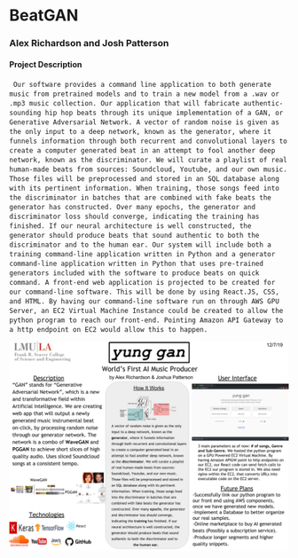 # BeatGAN
### Alex Richardson and Josh Patterson

#### Project Description
` Our software provides a command line application to both generate
music from pretrained models and to train a new model from a .wav or .mp3 music collection.
Our application that will fabricate authentic-sounding hip hop beats through its unique
implementation of a GAN, or Generative Adversarial Network. A vector of random noise is
given as the only input to a deep network, known as the generator, where it funnels information
through both recurrent and convolutional layers to create a computer generated beat in an attempt
to fool another deep network, known as the discriminator. We will curate a playlist of real
human-made beats from sources: Soundcloud, Youtube, and our own music. Those files will be
preprocessed and stored in an SQL database along with its pertinent information. When training,
those songs feed into the discriminator in batches that are combined with fake beats the generator
has constructed. Over many epochs, the generator and discriminator loss should converge,
indicating the training has finished. If our neural architecture is well constructed, the generator
should produce beats that sound authentic to both the discriminator and to the human ear. Our
system will include both a training command-line application written in Python and a generator
command-line application written in Python that uses pre-trained generators included with the
software to produce beats on quick command. A front-end web application is projected to be
created for our command-line software. This will be done by using React.JS, CSS, and HTML.
By having our command-line software run on through AWS GPU Server, an EC2 Virtual
Machine Instance could be created to allow the python program to reach our front-end. Pointing
Amazon API Gateway to a http endpoint on EC2 would allow this to happen.`

![yungganposter2](yungganposter2.png)
